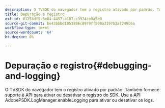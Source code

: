 ```yaml
---
description: O TVSDK do navegador tem o registro ativado por padrão. Também fornece suporte à API para ativar ou desativar o registro do SDK. Use a API AdobePSDK.LogManager.enableLogging para ativar ou desativar os logs.
title: Depuração e registro
exl-id: 01258df5-6e84-4457-a187-c3974ce9a5e0
source-git-commit: be43bbbd1051886c8979ff590a3197b2a7249b6a
workflow-type: tm+mt
source-wordcount: '64'
ht-degree: 0%

---
```


# Depuração e registro{#debugging-and-logging}

O TVSDK do navegador tem o registro ativado por padrão. Também fornece suporte à API para ativar ou desativar o registro do SDK. Use a API AdobePSDK.LogManager.enableLogging para ativar ou desativar os logs.
